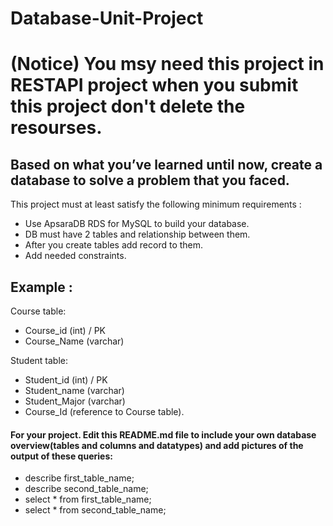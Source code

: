 # Database-Unit-Project

# (Notice) You msy need this project in RESTAPI project when you submit this project don't delete the resourses. 

## Based on what you’ve learned until now, create a database to solve a problem that you faced.
This project must at least satisfy the following minimum requirements :
- Use ApsaraDB RDS for MySQL to build your database.
- DB must have 2 tables and relationship between them.
- After you create tables add record to them.
- Add needed constraints.

## Example : 


Course table:
- Course_id (int) / PK
- Course_Name (varchar)

Student table:
- Student_id (int) / PK
- Student_name (varchar)
- Student_Major (varchar)
- Course_Id (reference to Course table).



#### For your project. Edit this README.md file to include your own database overview(tables and columns and datatypes) and add pictures of the output of these queries:
- describe first_table_name;
- describe second_table_name;
- select * from first_table_name;
- select * from second_table_name;

